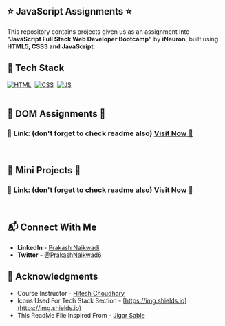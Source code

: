 ## ⭐ JavaScript Assignments ⭐

This repository contains projects given us as an assignment into **"JavaScript Full Stack Web Developer Bootcamp"** by **iNeuron**, built using **HTML5, CSS3 and JavaScript**.


## 📌 Tech Stack

[![HTML](https://img.shields.io/badge/html5%20-%23E34F26.svg?&style=for-the-badge&logo=html5&logoColor=white)](https://github.com/prakash-naikwadi)&nbsp;
[![CSS](https://img.shields.io/badge/css3%20-%231572B6.svg?&style=for-the-badge&logo=css3&logoColor=white)](https://github.com/prakash-naikwadi)&nbsp;
[![JS](https://img.shields.io/badge/javascript%20-%23323330.svg?&style=for-the-badge&logo=javascript&logoColor=%23F7DF1E)](https://github.com/prakash-naikwadi)
<br>
<br>

## 🛑 DOM Assignments 🛑
### 📌 **Link: (don't forget to check readme also)** <a href="https://github.com/prakash-naikwadi/javascript-assignments/tree/main/DOM%20Manipulation%20Assignments">**Visit Now** 🚀</a>

<br>

## 🛑 Mini Projects 🛑
### 📌 **Link: (don't forget to check readme also)** <a href="https://github.com/prakash-naikwadi/javascript-assignments/tree/main/JS-Mini-Projects">**Visit Now** 🚀</a>

<br>

## 📬 Connect With Me

- **LinkedIn** - [Prakash Naikwadi](https://www.linkedin.com/in/prakash-naikwadi/)
- **Twitter** - [@PrakashNaikwad6](https://www.twitter.com/PrakashNaikwad6)

## 📌 Acknowledgments

- Course Instructor - [Hitesh Choudhary](https://github.com/hiteshchoudhary)
- Icons Used For Tech Stack Section - [https://img.shields.io](https://img.shields.io)
- This ReadMe File Inspired From - [Jigar Sable](https://github.com/jigar-sable)
